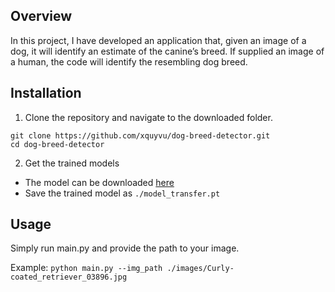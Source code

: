 ## Overview

In this project, I have developed an application that, given an image of a dog, it will identify an estimate of the canine’s breed. If supplied an image of a human, the code will identify the resembling dog breed.

## Installation

1. Clone the repository and navigate to the downloaded folder.

```	
git clone https://github.com/xquyvu/dog-breed-detector.git
cd dog-breed-detector
```

2. Get the trained models
- The model can be downloaded [here](https://www.dropbox.com/s/tuctyg6dmmvpy8y/model_transfer.pt?dl=0)
- Save the trained model as `./model_transfer.pt`


## Usage
Simply run main.py and provide the path to your image.

Example:
`python main.py --img_path ./images/Curly-coated_retriever_03896.jpg`
